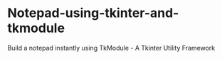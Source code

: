 # Notepad-using-tkinter-and-tkmodule
Build a notepad instantly using TkModule - A Tkinter Utility Framework
